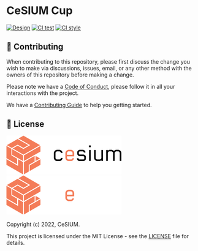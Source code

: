 [contributing]: CONTRIBUTING.md
[code_of_conduct]: CODE_OF_CONDUCT.md
[license]: LICENSE.txt

[ci-test-status]: https://github.com/cesium/cesium_cup/actions/workflows/test.yml/badge.svg
[ci-test-workflow]: https://github.com/cesium/cesium_cup/actions/workflows/test.yml
[ci-style-status]: https://github.com/cesium/cesium_cup/actions/workflows/style.yml/badge.svg
[ci-style-workflow]: https://github.com/cesium/cesium_cup/actions/workflows/style.yml
[figma-logo]: https://img.shields.io/badge/figma-design-214A9D?style=flat&logo=figma&logoColor=FFFFFF
[figma-design]: https://www.figma.com/file/nvBLLNlVbevaxtcw2ORey5/CeSIUM-Cup?node-id=0%3A1

# CeSIUM Cup

[![Design][figma-logo]][figma-design]
[![CI test][ci-test-status]][ci-test-workflow]
[![CI style][ci-style-status]][ci-style-workflow]

## 🤝 Contributing

When contributing to this repository, please first discuss the change you wish
to make via discussions, issues, email, or any other method with the owners of this
repository before making a change.

Please note we have a [Code of Conduct](CODE_OF_CONDUCT.md), please follow it
in all your interactions with the project.

We have a [Contributing Guide][contributing] to help you getting started.

## 📝 License

<img src=".github/brand/cesium-DARK.svg#gh-light-mode-only" width="300">
<img src=".github/brand/cesium-LIGHT.svg#gh-dark-mode-only" width="300">

Copyright (c) 2022, CeSIUM.

This project is licensed under the MIT License - see the [LICENSE][license]
file for details.
